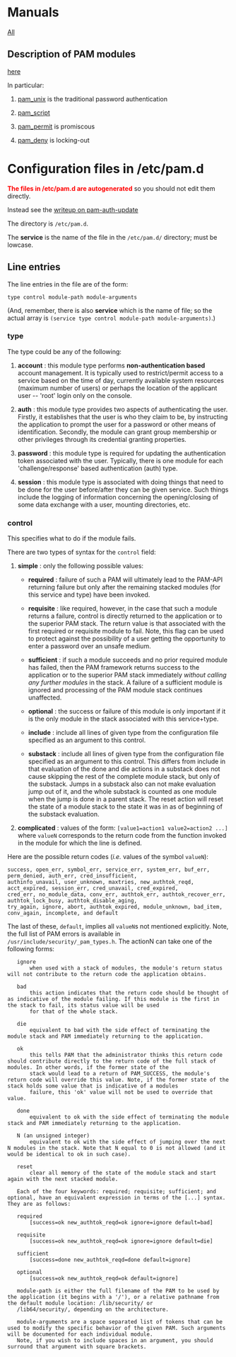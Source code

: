 Manuals
=======

[All](http://www.linux-pam.org/Linux-PAM-html/)

Description of PAM modules
--------------------------

[here](http://www.linux-pam.org/Linux-PAM-html/sag-module-reference.html)

In particular:

1. [pam_unix](http://www.linux-pam.org/Linux-PAM-html/sag-pam_unix.html) is the traditional password authentication

2. [pam_script](https://linux.die.net/man/5/pam_script)

3. [pam_permit](http://www.linux-pam.org/Linux-PAM-html/sag-pam_permit.html) is promiscous 

4. [pam_deny](http://www.linux-pam.org/Linux-PAM-html/sag-pam_deny.html) is locking-out


Configuration files in /etc/pam.d
=================================

<b><span style="color:red;">The files in /etc/pam.d are autogenerated</span></b> so you
should not edit them directly.

Instead see the [writeup on pam-auth-update](pam-auth-update.md)

The directory is `/etc/pam.d`.


The __service__ is the name of the file in the `/etc/pam.d/` directory; must be lowcase.


Line entries
------------

The line entries in the file are of the form:

    type control module-path module-arguments

(And, remember, there is also __service__ which is the name of file; so the actual array is `(service type control module-path module-arguments)`.)

### type

The type could be any of the following:

1. __account__ : this module type performs __non-authentication based__ account management. It is typically used to restrict/permit access to a service based on the time of day,
currently available system resources (maximum number of users) or perhaps the location of the applicant user -- 'root' login only on the console.

2. __auth__ : this module type provides two aspects of authenticating the user. Firstly, it establishes that the user is who they claim to be,
by instructing the application to prompt the user for a password or other means of identification. Secondly, the module can grant group membership
or other privileges through its credential granting properties.

3. __password__ : this module type is required for updating the authentication token associated with the user. Typically, there is one module for each 'challenge/response'
based authentication (auth) type.

4. __session__ : this module type is associated with doing things that need to be done for the user before/after they can be given service.
Such things include the logging of information concerning the opening/closing of some data exchange with a user, mounting directories, etc.

### control

This specifies what to do if the module fails.

There are two types of syntax for the `control` field:

1. __simple__ : only the following possible values:

    - __required__ : failure of such a PAM will ultimately lead to the PAM-API returning failure but only after the remaining stacked modules (for this service and type) have been invoked.

    - __requisite__ : like required, however, in the case that such a module returns a failure,
    control is directly returned to the application or to the superior PAM stack.
    The return value is that associated with the first required or requisite module to fail.
    Note, this flag can be used to protect against the possibility of a user getting the opportunity to enter a password over an unsafe medium.

    - __sufficient__ : if such a module succeeds and no prior required module has failed, then 
    the PAM framework returns success to the application or to the superior PAM stack immediately _without calling any further modules_ in the stack.
    A failure of a sufficient module is ignored and processing of the PAM module stack continues unaffected.

    - __optional__ : the success or failure of this module is only important if it is the only module in the stack associated with this service+type.

    - __include__ : include all lines of given type from the configuration file specified as an argument to this control.

    - __substack__ : include all lines of given type from the configuration file specified as an argument to this control.
    This differs from include in that evaluation of the done and die actions in a substack does not cause skipping the rest of the complete module stack, but only of the substack.
    Jumps in a substack also can not make evaluation jump out of it, and the whole substack is counted as one module when the jump is done in a parent stack.
    The reset action will reset the state of a module stack to the state it was in as of beginning of the substack evaluation.

2. __complicated__ : values of the form: `[value1=action1 value2=action2 ...]`
where `valueN` corresponds to the return code from the function invoked in the module for which the line is defined. 

Here are the possible return codes (_i.e._ values of the symbol `valueN`):

    success, open_err, symbol_err, service_err, system_err, buf_err, perm_denied, auth_err, cred_insufficient,
    authinfo_unavail, user_unknown, maxtries, new_authtok_reqd, acct_expired, session_err, cred_unavail, cred_expired,
    cred_err, no_module_data, conv_err, authtok_err, authtok_recover_err, authtok_lock_busy, authtok_disable_aging,
    try_again, ignore, abort, authtok_expired, module_unknown, bad_item, conv_again, incomplete, and default

The last of these, `default`, implies all `valueN`s not mentioned explicitly. Note, the full list of PAM errors is available in `/usr/include/security/_pam_types.h`.
The actionN can take one of the following forms:

       ignore
           when used with a stack of modules, the module's return status will not contribute to the return code the application obtains.

       bad
           this action indicates that the return code should be thought of as indicative of the module failing. If this module is the first in the stack to fail, its status value will be used
           for that of the whole stack.

       die
           equivalent to bad with the side effect of terminating the module stack and PAM immediately returning to the application.

       ok
           this tells PAM that the administrator thinks this return code should contribute directly to the return code of the full stack of modules. In other words, if the former state of the
           stack would lead to a return of PAM_SUCCESS, the module's return code will override this value. Note, if the former state of the stack holds some value that is indicative of a modules
           failure, this 'ok' value will not be used to override that value.

       done
           equivalent to ok with the side effect of terminating the module stack and PAM immediately returning to the application.

       N (an unsigned integer)
           equivalent to ok with the side effect of jumping over the next N modules in the stack. Note that N equal to 0 is not allowed (and it would be identical to ok in such case).

       reset
           clear all memory of the state of the module stack and start again with the next stacked module.

       Each of the four keywords: required; requisite; sufficient; and optional, have an equivalent expression in terms of the [...] syntax. They are as follows:

       required
           [success=ok new_authtok_reqd=ok ignore=ignore default=bad]

       requisite
           [success=ok new_authtok_reqd=ok ignore=ignore default=die]

       sufficient
           [success=done new_authtok_reqd=done default=ignore]

       optional
           [success=ok new_authtok_reqd=ok default=ignore]

       module-path is either the full filename of the PAM to be used by the application (it begins with a '/'), or a relative pathname from the default module location: /lib/security/ or
       /lib64/security/, depending on the architecture.

       module-arguments are a space separated list of tokens that can be used to modify the specific behavior of the given PAM. Such arguments will be documented for each individual module.
       Note, if you wish to include spaces in an argument, you should surround that argument with square brackets.



